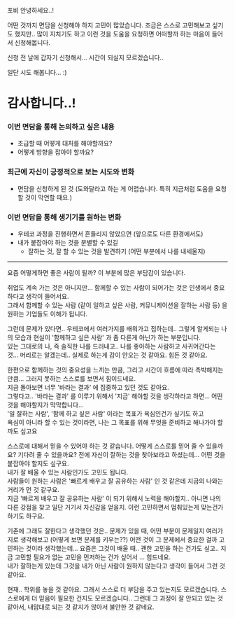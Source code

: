 포비 안녕하세요..!

어떤 것까지 면담을 신청해야 하지 고민이 많았습니다.
조금은 스스로 고민해보고 싶기도 했지만.. 많이 지치기도 하고 이런 것을 도움을 요청하면 어떠할까 하는 마음이 들어서 신청해봅니다.

신청 전 날에 갑자기 신청해서... 
시간이 되실지 모르겠습니다..

일단 시도 해봅니다... :)

감사합니다..!
================
### 이번 면담을 통해 논의하고 싶은 내용  
- 조급할 때 어떻게 대처를 해야할까요?
- 어떻게 방향을 잡아야 할까요?

### 최근에 자신이 긍정적으로 보는 시도와 변화  
- 면담을 신청하게 된 것 (도와달라고 하는 게 어렵습니다. 특히 지금처럼 도움을 요청할 것이 막연할 때요.)

### 이번 면담을 통해 생기기를 원하는 변화  
- 우테코 과정을 진행하면서 흔들리지 않았으면 (앞으로도 다른 환경에서도)
- 내가 붙잡아야 하는 것을 분별할 수 있길
    - 잘하는 것, 잘 할 수 있는 것을 발견하기 (어떤 부분에서 나를 내세울지)

--------------------------------------------------------------------------
요즘 어떻게하면 좋은 사람이 될까? 이 부분에 많은 부담감이 있습니다.  

취업도 계속 가는 것은 아니지만... 함께할 수 있는 사람이 되어가는 것은 인생에서 중요하다고 생각이 들어서요.  
그래서 함께할 수 있는 사람 (같이 일하고 싶은 사람, 커뮤니케이션을 잘하는 사람 등) 을 원하는 기업들도 이해가 됩니다.  

그런데 문제가 있다면.. 우테코에서 여러가지를 배워가고 접하는데.. 그렇게 알게되는 나의 모습과 현실이 '함께하고 싶은 사람' 과 좀 다른게 아닌가 하는 부분입니다.  
있는 그대로의 나, 즉 솔직한 나를 드러내고.. 나를 좋아하는 사람하고 사귀어간다는 것... 머리로는 알겠는데.. 실제로 하는게 감이 안오는 것 같아요. 힘든 것 같아요.  

한편으로 함께하는 것의 중요성을 느끼는 만큼, 그리고 시간이 흐름에 따라 촉박해지는 만큼... 그러지 못하는 스스로를 보면서 힘이드네요.  
지금 돌아보면 너무 '바라는 결과' 에 집중하고 있던 것도 같아요.  
그렇다고.. '바라는 결과' 를 이루기 위해서 '지금' 해야할 것을 생각하라고 하면... 어떤 것을 해야할지가 막막합니다...  
'일 잘하는 사람', '함께 하고 싶은 사람' 이라는 목표가 욕심인건가 싶기도 하고  
욕심이 아니라 할 수 있는 것이라면, 나는 그 목표를 위해 무엇을 준비하고 해나가야 할까도 싶고요  


스스로에 대해서 믿을 수 있어야 하는 것 같습니다. 어떻게 스스로를 믿어 줄 수 있을까요? 기다려 줄 수 있을까요?
전에 자신이 잘하는 것을 찾아보라고 하셨는데... 어떤 것을 붙잡아야 할지도 싶구요.  
내가 잘 배울 수 있는 사람인가도 고민도 됩니다.  
사람들이 원하는 사람은 '빠르게 배우고 잘 공유하는 사람' 인 것 같은데 지금의 나와는 거리가 먼 것 같구요.  
지금 '빠르게 배우고 잘 공유하는 사람' 이 되기 위해서 노력을 해야할지.. 아니면 나의 다른 강점을 찾고 일단 거기서 자신감을 얻을지.
이런 고민하면서 멈춰있는게 맞는건가 하기도 하구요.  

기존에 그래도 잘한다고 생각했던 것은.. 문제가 있을 때, 어떤 부분이 문제일지 여러가지로 생각해보고 (어떻게 보면 문제를 키우는??) 어떤 것이 그 문제에서 중요한 걸까 고민하는 것이라 생각했는데...
요즘은 그것이 배울 때.. 괜한 고민을 하는 건가도 싶고.. 지금 고민할 필요가 없는 고민을 먼저하는 건가 싶어서 ... 힘드네요.  
내가 잘하는게 있는데 그것을 내가 아닌 사람이 원하지 않는다고 생각이 들어서 그런 것 같아요.


현재.. 학위를 놓을 것 같아요. 그래서 스스로 더 부담을 주고 있는지도 모르겠습니다. 스스로에게 더 믿음이 필요한 건지도 모르겠습니다..
그런데 그 과정이 잘 안되고 있는 것 같아서, 내맘대로 되는 것 같지가 않아서 불안한 것 같네요.
